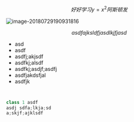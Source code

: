 $$
好好学习 y = x^2 阿斯顿发
$$

![image-20180729190931816](/var/folders/d3/lf6l3m_j6cq3vt06_jqbxjw00000gn/T/abnerworks.Typora/image-20180729190931816.png)





 


$$
asdf ajksldfj
asdlkjfjasd
$$


* asd 
* asdf 
* asdfj;akjsdf
* asdfkj;alsdf
* asdfkj;asdjf;asdfj
* asdfjakdsfjal
* asdfjk



```


```



```python
class 1 asdf 
asdj sdfa;lkja;sd
a;skjf;ajklsdf

```

